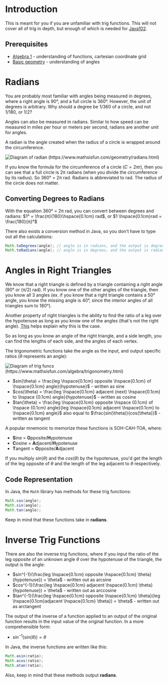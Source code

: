 # Introduction
This is meant for you if you are unfamiliar with trig functions. This will not cover all of trig in depth, but enough of which is needed for [Java102](Java102.md#challenge-rotation). 

## Prerequisites
- [Algebra 1](https://www.khanacademy.org/math/algebra) - understanding of functions, cartesian coordinate grid
- [Basic geometry](https://www.khanacademy.org/math/geometry) - understanding of angles

# Radians
You are probably most familiar with angles being measured in degrees, where a right angle is 90°, and a full circle is 360°.
However, the unit of degrees is arbitrary. Why should a degree be 1/360 of a circle, and not 1/180, or 1/2?

Angles can also be measured in radians. Similar to how speed can be measured in miles per hour or meters per second, radians are another unit for angles.

A radian is the angle created when the radius of a circle is wrapped around the circumference.

![Diagram of radian (https://www.mathsisfun.com/geometry/radians.html)](https://www.mathsisfun.com/geometry/images/radian-circle.svg)

If you know the formula for the circumference of a circle ($C = 2 \pi r$), then you can see that a full circle is 2π radians (when you divide the circumference by its radius). So 360° = 2π rad. Radians is abbreviated to rad. The radius of the circle does not matter. 

## Converting Degrees to Radians
With the equation 360° = 2π rad, you can convert between degrees and radians:
$1° = \frac{π}{180}\hspace{0.1cm} rad$, or $1 \hspace{0.1cm}rad = \frac{180}{π}°$

There also exists a conversion method in Java, so you don't have to type out all the calculations:
```java
Math.toDegrees(angle); // angle is in radians, and the output is degrees
Math.toRadians(angle); // angle is in degrees, and the output is radians
```

# Angles in Right Triangles
We know that a right triangle is defined by a triangle containing a right angle (90° or (π/2) rad). If you know one of the other angles of the triangle, then you know all 3 angles (ex. if you know that a right triangle contains a 50° angle, you know the missing angle is 40°, since the interior angles of all triangles sum to 180°).

Another property of right triangles is the ability to find the ratio of a leg over the hypotenuse as long as you know one of the angles (that's not the right angle). [This](https://services.math.duke.edu/~rann/labs106.2018pdfs/Lab1.A.Crash.Course.in.Trig.pdf) helps explain why this is the case.

So as long as you know an angle of the right triangle, and a side length, you can find the lengths of each side, and the angles of each vertex.

The trigonometric functions take the angle as the input, and output specific ratios ($θ$ represents an angle):

![Diagram of trig funcs (https://www.mathsisfun.com/algebra/trigonometry.html)](https://www.mathsisfun.com/algebra/images/adjacent-opposite-hypotenuse.svg)


- $sin(\theta) = \frac{leg \hspace{0.1cm} opposite \hspace{0.1cm} of \hspace{0.1cm} angle}{hypotenuse}$ - written as sine
- $cos(\theta) = \frac{leg \hspace{0.1cm} adjacent (next) \hspace{0.1cm} to \hspace {0.1cm} angle}{hypotenuse}$ - written as cosine
- $tan(\theta) = \frac{leg \hspace{0.1cm} opposite \hspace {0.1cm} of \hspace {0.1cm} angle}{leg \hspace{0.1cm} adjacent \hspace{0.1cm} to \hspace{0.1cm} angle}$ also equal to $\frac{sin(\theta)}{cos(\theta)}$ - written as tangent

A popular mnemonic to memorize these functions is SOH-CAH-TOA, where:
- **S**ine = **O**pposite/**H**ypotenuse
- **C**osine = **A**djacent/**H**ypotenuse
- **T**angent = **O**pposite/**A**djacent


If you multiply $sin(\theta)$ and the $cos(\theta)$ by the hypotenuse, you'd get the length of the leg opposite of $\theta$ and the length of the leg adjacent to $\theta$ respectively.

## Code Representation
In Java, the `Math` library has methods for these trig functions:

```java
Math.cos(angle);
Math.sin(angle);
Math.tan(angle);
```
Keep in mind that these functions take in **radians**. 
# Inverse Trig Functions
There are also the inverse trig functions, where if you input the ratio of the leg opposite of an unknown angle $θ$ over the hypotenuse of the triangle, the output is the angle:

- $sin^{-1}(\frac{leg \hspace{0.1cm} opposite \hspace{0.1cm} \theta}{hypotenuse}) = \theta$ - written out as arcsine
- $cos^{-1}(\frac{leg \hspace{0.1cm} adjacent \hspace{0.1cm} \theta}{hypotenuse}) = \theta$ - written out as arccosine
- $tan^{-1}(\frac{leg \hspace{0.1cm} opposite \hspace{0.1cm} \theta}{leg \hspace{0.1cm}adjacent \hspace{0.1cm} \theta}) = \theta$ - written out as arctangent

The output of the inverse of a function applied to an output of the original function results in the input value of the original function. In a more comprehensible form:

- $sin^{-1}(sin(\theta)) = \theta$

In Java, the inverse functions are written like this:
```java
Math.asin(ratio);
Math.acos(ratio);
Math.atan(ratio);
```
Also, keep in mind that these methods output **radians**.